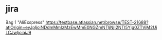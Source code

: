 # jira
Bag 1 "AliExspress" https://testbase.atlassian.net/browse/TEST-21688?atlOrigin=eyJpIjoiNDdmMmIzMzEwMmE0NGZmNTljNjI2NTI5Yjg0ZTVjM2UiLCJwIjoiaiJ9
